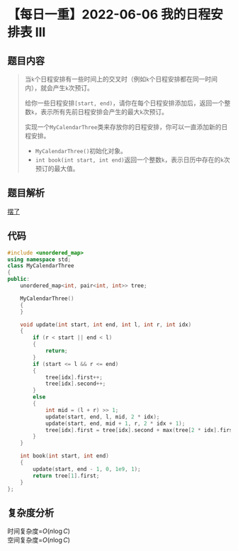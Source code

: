 # 【每日一重】2022-06-06 我的日程安排表 III

## 题目内容

> 当`` k ``个日程安排有一些时间上的交叉时（例如`` k ``个日程安排都在同一时间内），就会产生`` k ``次预订。
>
> 给你一些日程安排`` [start, end) ``，请你在每个日程安排添加后，返回一个整数`` k ``，表示所有先前日程安排会产生的最大`` k ``次预订。
>
> 实现一个`` MyCalendarThree ``类来存放你的日程安排，你可以一直添加新的日程安排。
>
> - ``MyCalendarThree()``初始化对象。
> - ``int book(int start, int end)``返回一个整数`` k ``，表示日历中存在的`` k ``次预订的最大值。
>
## 题目解析

[摆了](<https://leetcode.cn/problems/my-calendar-iii/solution/wo-de-ri-cheng-an-pai-biao-iii-by-leetco-9rif/>)

## 代码

```cpp
#include <unordered_map>
using namespace std;
class MyCalendarThree
{
public:
    unordered_map<int, pair<int, int>> tree;

    MyCalendarThree()
    {
    }

    void update(int start, int end, int l, int r, int idx)
    {
        if (r < start || end < l)
        {
            return;
        }
        if (start <= l && r <= end)
        {
            tree[idx].first++;
            tree[idx].second++;
        }
        else
        {
            int mid = (l + r) >> 1;
            update(start, end, l, mid, 2 * idx);
            update(start, end, mid + 1, r, 2 * idx + 1);
            tree[idx].first = tree[idx].second + max(tree[2 * idx].first, tree[2 * idx + 1].first);
        }
    }

    int book(int start, int end)
    {
        update(start, end - 1, 0, 1e9, 1);
        return tree[1].first;
    }
};
```

## 复杂度分析

时间复杂度=$O(n\log C)$  
空间复杂度=$O(n\log C)$
